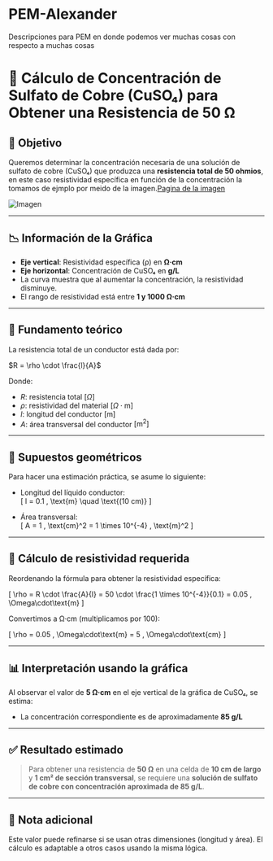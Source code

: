 # PEM-Alexander
Descripciones para PEM en donde podemos ver muchas cosas con respecto a muchas cosas


# 📘 Cálculo de Concentración de Sulfato de Cobre (CuSO₄) para Obtener una Resistencia de 50 Ω

## 🧾 Objetivo

Queremos determinar  la concentración necesaria de una solución de sulfato de cobre (CuSO₄) que produzca una **resistencia total de 50 ohmios**, en este caso resistividad específica en función de la concentración la tomamos de ejmplo por meido de la imagen.[Pagina de la imagen](http://www.kronjaeger.com/hv/hv/comp/res/index.html)


![Imagen](http://www.kronjaeger.com/hv/hv/comp/res/spezres.png)

---

## 📉 Información de la Gráfica

- **Eje vertical**: Resistividad específica (ρ) en **Ω·cm**
- **Eje horizontal**: Concentración de CuSO₄ en **g/L**
- La curva muestra que al aumentar la concentración, la resistividad disminuye.
- El rango de resistividad está entre **1 y 1000 Ω·cm**

---

## 📐 Fundamento teórico

La resistencia total de un conductor está dada por:

$R = \rho \cdot \frac{l}{A}$


Donde:

- $R$: resistencia total $[\Omega]$
- $\rho$: resistividad del material $[\Omega \cdot \text{m}]$
- $l$: longitud del conductor $[\text{m}]$
- $A$: área transversal del conductor $[\text{m}^2]$


---

## 🧮 Supuestos geométricos

Para hacer una estimación práctica, se asume lo siguiente:

- Longitud del líquido conductor:  
  \[
  l = 0.1 \, \text{m} \quad \text{(10 cm)}
  \]
  
- Área transversal:  
  \[
  A = 1 \, \text{cm}^2 = 1 \times 10^{-4} \, \text{m}^2
  \]

---

## 🔄 Cálculo de resistividad requerida

Reordenando la fórmula para obtener la resistividad específica:

\[
\rho = R \cdot \frac{A}{l} = 50 \cdot \frac{1 \times 10^{-4}}{0.1} = 0.05 \, \Omega\cdot\text{m}
\]

Convertimos a Ω·cm (multiplicamos por 100):

\[
\rho = 0.05 \, \Omega\cdot\text{m} = 5 \, \Omega\cdot\text{cm}
\]

---

## 📊 Interpretación usando la gráfica

Al observar el valor de **5 Ω·cm** en el eje vertical de la gráfica de CuSO₄, se estima:

- La concentración correspondiente es de aproximadamente **85 g/L**

---

## ✅ Resultado estimado

> Para obtener una resistencia de **50 Ω** en una celda de **10 cm de largo** y **1 cm² de sección transversal**, se requiere una **solución de sulfato de cobre con concentración aproximada de 85 g/L**.

---

## 🧪 Nota adicional

Este valor puede refinarse si se usan otras dimensiones (longitud y área). El cálculo es adaptable a otros casos usando la misma lógica.

